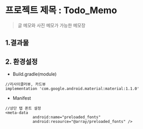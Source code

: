 # 프로젝트 제목 : Todo_Memo
>글 메모와 사진 메모가 가능한 메모장
## 1.결과물
## 2. 환경설정
- Build.gradle(module)
```
//리사이클러뷰, 카드뷰
implementation 'com.google.android.material:material:1.1.0'
```
- Manifest
```
//상단 탭 폰트 설정
<meta-data
            android:name="preloaded_fonts"
            android:resource="@array/preloaded_fonts" />
```
